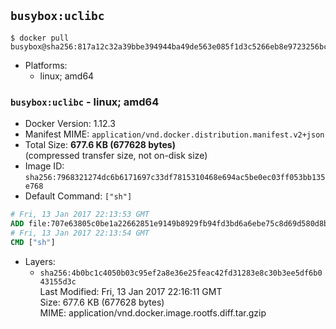 ## `busybox:uclibc`

```console
$ docker pull busybox@sha256:817a12c32a39bbe394944ba49de563e085f1d3c5266eb8e9723256bc4448680e
```

-	Platforms:
	-	linux; amd64

### `busybox:uclibc` - linux; amd64

-	Docker Version: 1.12.3
-	Manifest MIME: `application/vnd.docker.distribution.manifest.v2+json`
-	Total Size: **677.6 KB (677628 bytes)**  
	(compressed transfer size, not on-disk size)
-	Image ID: `sha256:7968321274dc6b6171697c33df7815310468e694ac5be0ec03ff053bb135e768`
-	Default Command: `["sh"]`

```dockerfile
# Fri, 13 Jan 2017 22:13:53 GMT
ADD file:707e63805c0be1a22662851e9149b8929fb94fd3bd6a6ebe75c8d69d580d8bcb in / 
# Fri, 13 Jan 2017 22:13:54 GMT
CMD ["sh"]
```

-	Layers:
	-	`sha256:4b0bc1c4050b03c95ef2a8e36e25feac42fd31283e8c30b3ee5df6b043155d3c`  
		Last Modified: Fri, 13 Jan 2017 22:16:11 GMT  
		Size: 677.6 KB (677628 bytes)  
		MIME: application/vnd.docker.image.rootfs.diff.tar.gzip
